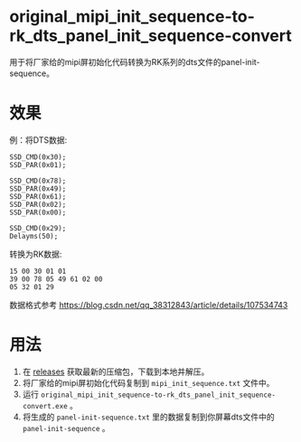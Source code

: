 # original_mipi_init_sequence-to-rk_dts_panel_init_sequence-convert
 用于将厂家给的mipi屏初始化代码转换为RK系列的dts文件的panel-init-sequence。

# 效果
例：将DTS数据:
```
SSD_CMD(0x30);
SSD_PAR(0x01);

SSD_CMD(0x78);
SSD_PAR(0x49);
SSD_PAR(0x61);
SSD_PAR(0x02);
SSD_PAR(0x00);

SSD_CMD(0x29);
Delayms(50);
```

转换为RK数据:
```
15 00 30 01 01
39 00 78 05 49 61 02 00
05 32 01 29
```

数据格式参考 https://blog.csdn.net/qq_38312843/article/details/107534743

# 用法
  1. 在 [releases](https://github.com/Giftia/Lapelo/releases) 获取最新的压缩包，下载到本地并解压。
  2. 将厂家给的mipi屏初始化代码复制到 `mipi_init_sequence.txt` 文件中。
  3. 运行 `original_mipi_init_sequence-to-rk_dts_panel_init_sequence-convert.exe` 。
  4. 将生成的 `panel-init-sequence.txt` 里的数据复制到你屏幕dts文件中的 `panel-init-sequence` 。
